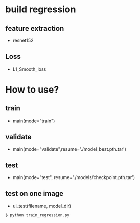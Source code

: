 # build regression
## feature extraction
- resnet152
## Loss
- L1_Smooth_loss

# How to use?
## train
- main(mode="train") 
## validate
- main(mode="validate",resume='./model_best.pth.tar')
## test
- main(mode="test", resume='./models/checkpoint.pth.tar') 
## test on one image
- ui_test(filename, model_dir)
```bash
$ python train_regression.py 
```
